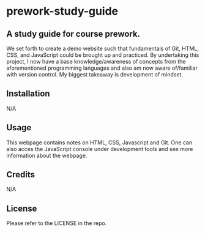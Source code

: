 # prework-study-guide
## A study guide for course prework.
We set forth to create a demo website such that fundamentals of Git, HTML, CSS, and JavaScript could be brought up and practiced. By undertaking this project, I now have a base knowledge/awareness of concepts from the aforementioned programming languages and also am now aware of/familiar with version control. My biggest takeaway is development of mindset.

## Installation
N/A

## Usage
This webpage contains notes on HTML, CSS, Javascript and Git. One can also acces the JavaScript console under development tools and see more information about the webpage.

## Credits
N/A

## License
Please refer to the LICENSE in the repo.